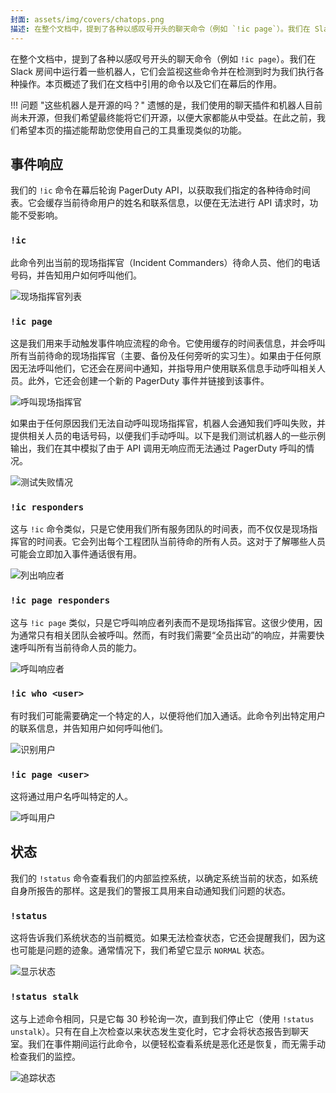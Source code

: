 ```yaml
---
封面: assets/img/covers/chatops.png
描述: 在整个文档中，提到了各种以感叹号开头的聊天命令（例如 `!ic page`）。我们在 Slack 房间中运行着一些机器人，它们会监视这些命令并在检测到时为我们执行各种操作。本页概述了我们在文档中引用的命令以及它们在幕后的作用。
---
```

在整个文档中，提到了各种以感叹号开头的聊天命令（例如 `!ic page`）。我们在 Slack 房间中运行着一些机器人，它们会监视这些命令并在检测到时为我们执行各种操作。本页概述了我们在文档中引用的命令以及它们在幕后的作用。

!!! 问题 "这些机器人是开源的吗？"
    遗憾的是，我们使用的聊天插件和机器人目前尚未开源，但我们希望最终能将它们开源，以便大家都能从中受益。在此之前，我们希望本页的描述能帮助您使用自己的工具重现类似的功能。

## 事件响应

我们的 `!ic` 命令在幕后轮询 PagerDuty API，以获取我们指定的各种待命时间表。它会缓存当前待命用户的姓名和联系信息，以便在无法进行 API 请求时，功能不受影响。

### `!ic`
此命令列出当前的现场指挥官（Incident Commanders）待命人员、他们的电话号码，并告知用户如何呼叫他们。

![现场指挥官列表](../assets/img/chatops/ic.png)

### `!ic page`
这是我们用来手动触发事件响应流程的命令。它使用缓存的时间表信息，并会呼叫所有当前待命的现场指挥官（主要、备份及任何旁听的实习生）。如果由于任何原因无法呼叫他们，它还会在房间中通知，并指导用户使用联系信息手动呼叫相关人员。此外，它还会创建一个新的 PagerDuty 事件并链接到该事件。

![呼叫现场指挥官](../assets/img/chatops/ic_page.png)

如果由于任何原因我们无法自动呼叫现场指挥官，机器人会通知我们呼叫失败，并提供相关人员的电话号码，以便我们手动呼叫。以下是我们测试机器人的一些示例输出，我们在其中模拟了由于 API 调用无响应而无法通过 PagerDuty 呼叫的情况。

![测试失败情况](../assets/img/chatops/test_for_failure.png)

### `!ic responders`
这与 `!ic` 命令类似，只是它使用我们所有服务团队的时间表，而不仅仅是现场指挥官的时间表。它会列出每个工程团队当前待命的所有人员。这对于了解哪些人员可能会立即加入事件通话很有用。

![列出响应者](../assets/img/chatops/ic_responders.png)

### `!ic page responders`
这与 `!ic page` 类似，只是它呼叫响应者列表而不是现场指挥官。这很少使用，因为通常只有相关团队会被呼叫。然而，有时我们需要“全员出动”的响应，并需要快速呼叫所有当前待命人员的能力。

![呼叫响应者](../assets/img/chatops/ic_page_responders.png)

### `!ic who <user>`
有时我们可能需要确定一个特定的人，以便将他们加入通话。此命令列出特定用户的联系信息，并告知用户如何呼叫他们。

![识别用户](../assets/img/chatops/ic_who_rich.png)

### `!ic page <user>`
这将通过用户名呼叫特定的人。

![呼叫用户](../assets/img/chatops/ic_page_rich.png)

## 状态

我们的 `!status` 命令查看我们的内部监控系统，以确定系统当前的状态，如系统自身所报告的那样。这是我们的警报工具用来自动通知我们问题的状态。

### `!status`
这将告诉我们系统状态的当前概览。如果无法检查状态，它还会提醒我们，因为这也可能是问题的迹象。通常情况下，我们希望它显示 `NORMAL` 状态。

![显示状态](../assets/img/chatops/status.png)

### `!status stalk`
这与上述命令相同，只是它每 30 秒轮询一次，直到我们停止它（使用 `!status unstalk`）。只有在自上次检查以来状态发生变化时，它才会将状态报告到聊天室。我们在事件期间运行此命令，以便轻松查看系统是恶化还是恢复，而无需手动检查我们的监控。

![追踪状态](../assets/img/chatops/status_stalk.png)
